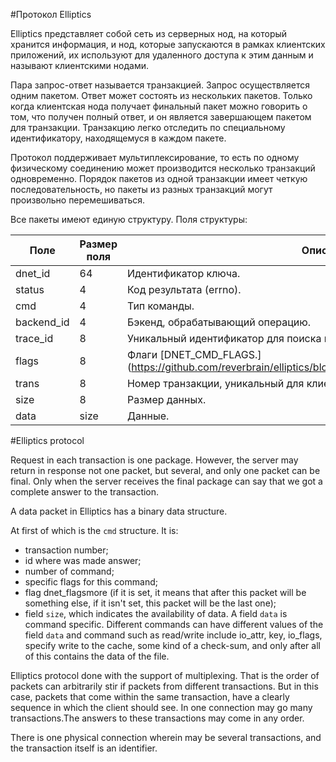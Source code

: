 #Протокол Elliptics

Elliptics представляет собой сеть из серверных нод, на который хранится информация, и нод, которые запускаются в рамках клиентских приложений, их используют для удаленного доступа к этим данным и называют клиентскими нодами.

Пара запрос-ответ называется транзакцией. Запрос осуществляется одним пакетом. Ответ может состоять из нескольких пакетов. Только когда клиентская нода получает финальный пакет можно говорить о том, что получен полный ответ, и он является завершающем пакетом для транзакции.  Транзакцию легко отследить по специальному идентификатору, находящемуся в каждом пакете. 

Протокол поддерживает мультиплексирование, то есть по одному физическому соединению может производится несколько транзакций одновременно. Порядок пакетов из одной транзакции имеет четкую последовательность, но пакеты из разных транзакций могут произвольно перемешиваться.

Все пакеты имеют единую структуру. Поля структуры:

| Поле | Размер поля | Описание |
|-----------|-------------|-------------|
| dnet_id | 64 | Идентификатор ключа. |
| status | 4 | Код результата (errno). |
| cmd | 4 | Тип команды. |
| backend_id | 4 | Бэкенд, обрабатывающий операцию. |
| trace_id | 8 | Уникальный идентификатор для поиска по логам |
| flags | 8 | Флаги [DNET_CMD_FLAGS.] (https://github.com/reverbrain/elliptics/blob/master/include/elliptics/packet.h#L129)|
| trans | 8 | Номер транзакции, уникальный для клиента. |
| size | 8 | Размер данных. |
| data | size | Данные. |



#Elliptics protocol

Request in each transaction is one package. However, the server may return in response not one packet, but several, and only one packet can be final. Only when the server receives the final package can say that we got a complete answer to the transaction.

A data packet  in Elliptics has a binary data structure.

At first of which is the `cmd` structure. It is:
 * transaction number;
 * id where was made answer;
 * number of command;
 * specific flags for this command;
 * flag dnet_flagsmore (if it is set, it means that after this packet will be something else, if it isn't set, this packet will be the last one);
 * field `size`, which indicates the availability of data.
A field `data` is command specific. Different commands can have different values ​​of the field `data` and command such as read/write include io_attr, key, io_flags, specify write to the cache, some kind of a check-sum, and only after all of this contains the data of the file.

Elliptics protocol done with the support of multiplexing. That is the order of packets can arbitrarily stir if packets from different transactions. But in this case, packets that come within the same transaction, have a clearly sequence in which the client should see. In one connection may go many transactions.The answers to these transactions may come in any order.

There is one physical connection wherein may be several transactions, and the transaction itself is an identifier.
